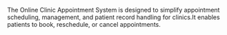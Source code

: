 The Online Clinic Appointment System is  designed to simplify appointment scheduling, management, and patient record handling for clinics.It enables patients to book, reschedule, or cancel appointments.
